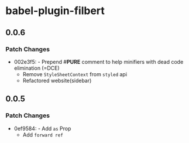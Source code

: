 # babel-plugin-filbert

## 0.0.6

### Patch Changes

- 002e3f5: - Prepend #**PURE** comment to help minifiers with dead code elimination (=DCE)
  - Remove `StyleSheetContext` from `styled` api
  - Refactored website(sidebar)

## 0.0.5

### Patch Changes

- 0ef9584: - Add `as` Prop
  - Add `forward ref`
